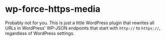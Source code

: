 # wp-force-https-media 

Probably not for you. This is just a little WordPress plugin that rewrites all URLs in WordPress' WP-JSON endpoints that start with `http://` to `https://`, regardless of WordPress settings. 
